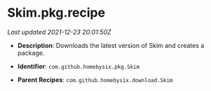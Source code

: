 # Skim.pkg.recipe

_Last updated 2021-12-23 20:01:50Z_

- **Description**: Downloads the latest version of Skim and creates a package.

- **Identifier**: `com.github.homebysix.pkg.Skim`

- **Parent Recipes**: `com.github.homebysix.download.Skim`
